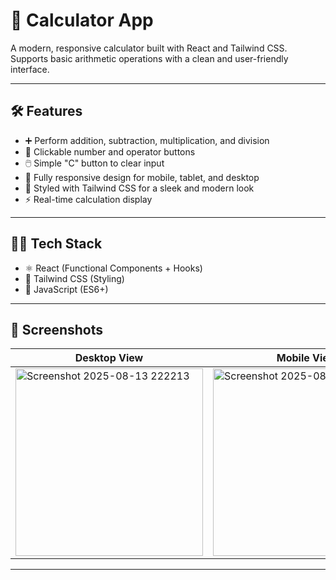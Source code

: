 # 🧮 Calculator App

A modern, responsive calculator built with React and Tailwind CSS. Supports basic arithmetic operations with a clean and user-friendly interface.

---

## 🛠️ Features

- ➕ Perform addition, subtraction, multiplication, and division
- 🔢 Clickable number and operator buttons
- 🖱️ Simple "C" button to clear input
- 📱 Fully responsive design for mobile, tablet, and desktop
- 🎨 Styled with Tailwind CSS for a sleek and modern look
- ⚡ Real-time calculation display

---

## 🧑‍💻 Tech Stack

- ⚛️ React (Functional Components + Hooks)
- 🎨 Tailwind CSS (Styling)
- 📜 JavaScript (ES6+)

---

## 📸 Screenshots
| Desktop View                                                                                                                | Mobile View                                                                                                                |
| -------------------------------------------------------------------------------------------------------------------------- | --------------------------------------------------------------------------------------------------------------------------- |
|<img width="300" height="300" alt="Screenshot 2025-08-13 222213" src="https://github.com/user-attachments/assets/1b749749-e335-4f3b-af15-187befcba160" />| <img width="300" height="300" alt="Screenshot 2025-08-13 222227" src="https://github.com/user-attachments/assets/1354f441-d7d9-4a63-8644-6a3ecc6af66e" />


---
